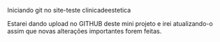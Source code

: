 Iniciando git no site-teste clinicadeestetica

Estarei dando upload no GITHUB deste mini projeto e irei atualizando-o assim que novas alterações importantes forem feitas.